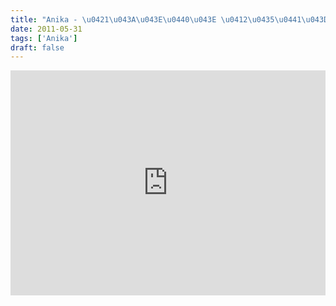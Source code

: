 ```yaml
---
title: "Anika - \u0421\u043A\u043E\u0440\u043E \u0412\u0435\u0441\u043D\u0430 )"
date: 2011-05-31
tags: ['Anika']
draft: false
---
```


<p><iframe src="http://vkontakte.ru/video_ext.php?oid=-6572784&amp;id=159447476&amp;hash=f973be6d4526664f&amp;hd=1" width=100% height="360" frameborder="0"></iframe></p>
